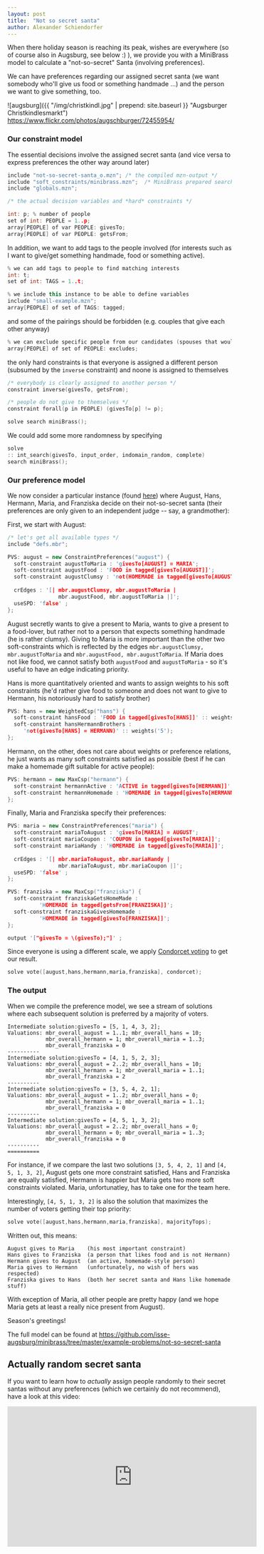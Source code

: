 ```yaml
---
layout: post
title:  "Not so secret santa"
author: Alexander Schiendorfer
---
```

When there holiday season is reaching its peak, wishes are everywhere (so of course also in Augsburg, see below :) ),
we provide you with a MiniBrass model to calculate a "not-so-secret" Santa (involving preferences). 

We can have preferences regarding our assigned secret santa (we want somebody who'll give us food or something handmade ...) and the person we want to give something, too.

![augsburg]({{ "/img/christkindl.jpg" | prepend: site.baseurl }} "Augsburger Christkindlesmarkt") 
<https://www.flickr.com/photos/augschburger/72455954/>

### Our constraint model 
The essential decisions involve the assigned secret santa (and vice versa to express preferences the other way around later)
```c++
include "not-so-secret-santa_o.mzn"; /* the compiled mzn-output */
include "soft_constraints/minibrass.mzn";  /* MiniBrass prepared searches */
include "globals.mzn";

/* the actual decision variables and *hard* constraints */

int: p; % number of people
set of int: PEOPLE = 1..p;
array[PEOPLE] of var PEOPLE: givesTo;
array[PEOPLE] of var PEOPLE: getsFrom;
```
In addition, we want to add tags to the people involved (for interests such as I want to give/get something handmade, food or something active).
```c++
% we can add tags to people to find matching interests 
int: t;
set of int: TAGS = 1..t;

% we include this instance to be able to define variables
include "small-example.mzn";
array[PEOPLE] of set of TAGS: tagged;
```
and some of the pairings should be forbidden (e.g. couples that give each other anyway)
```c++ 
% we can exclude specific people from our candidates (spouses that would get a gift anyway)
array[PEOPLE] of set of PEOPLE: excludes;
```
the only hard constraints is that everyone is assigned a different person (subsumed by the `inverse` constraint)
and noone is assigned to themselves
```c++ 
/* everybody is clearly assigned to another person */
constraint inverse(givesTo, getsFrom);

/* people do not give to themselves */
constraint forall(p in PEOPLE) (givesTo[p] != p);

solve search miniBrass();
```
We could add some more randomness by specifying
```c++ 
solve 
:: int_search(givesTo, input_order, indomain_random, complete)
search miniBrass();
```
### Our preference model 
We now consider a particular instance (found [here](https://github.com/isse-augsburg/minibrass/blob/master/example-problems/not-so-secret-santa/small-example.mzn)) 
where August, Hans, Hermann, Maria, and Franziska decide on their not-so-secret santa (their preferences are only
given to an independent judge -- say, a grandmother):

First, we start with August:
```c++
/* let's get all available types */
include "defs.mbr";

PVS: august = new ConstraintPreferences("august") {
  soft-constraint augustToMaria : 'givesTo[AUGUST] = MARIA';
  soft-constraint augustFood : 'FOOD in tagged[givesTo[AUGUST]]';
  soft-constraint augustClumsy : 'not(HOMEMADE in tagged[givesTo[AUGUST]])';
  
  crEdges : '[| mbr.augustClumsy, mbr.augustToMaria | 
                mbr.augustFood, mbr.augustToMaria |]';
  useSPD: 'false' ;
};
```
August secretly wants to give a present to Maria, wants to give a present to a food-lover, but rather not to a
person that expects something handmade (he is rather clumsy).
Giving to Maria is more important than the other two soft-constraints which is reflected
by the edges `mbr.augustClumsy, mbr.augustToMaria` and  `mbr.augustFood, mbr.augustToMaria`. If Maria does
not like food, we cannot satisfy both `augustFood` and `augustToMaria` - so it's useful 
to have an edge indicating priority.

Hans is more quantitatively oriented and wants to assign weights to his soft constraints 
(he'd rather give food to someone and does not want to give to Hermann, his notoriously hard to satisfy brother)

```c++
PVS: hans = new WeightedCsp("hans") {
  soft-constraint hansFood : 'FOOD in tagged[givesTo[HANS]]' :: weights('10');
  soft-constraint hansHermannBrothers : 
     'not(givesTo[HANS] = HERMANN)' :: weights('5');
};
```
Hermann, on the other, does not care about weights or preference relations, he just wants as many soft constraints
satisfied as possible (best if he can make a homemade gift suitable for active people):

```c++
PVS: hermann = new MaxCsp("hermann") {
  soft-constraint hermannActive : 'ACTIVE in tagged[givesTo[HERMANN]]';
  soft-constraint hermannHomemade : 'HOMEMADE in tagged[givesTo[HERMANN]]';
};
```

Finally, Maria and Franziska specify their preferences: 
```c++
PVS: maria = new ConstraintPreferences("maria") {
  soft-constraint mariaToAugust : 'givesTo[MARIA] = AUGUST';
  soft-constraint mariaCoupon : 'COUPON in tagged[givesTo[MARIA]]';
  soft-constraint mariaHandy : 'HOMEMADE in tagged[givesTo[MARIA]]';
  
  crEdges : '[| mbr.mariaToAugust, mbr.mariaHandy | 
                mbr.mariaToAugust, mbr.mariaCoupon |]';
  useSPD: 'false' ;
};

PVS: franziska = new MaxCsp("franziska") {
  soft-constraint franziskaGetsHomeMade : 
          'HOMEMADE in tagged[getsFrom[FRANZISKA]]';
  soft-constraint franziskaGivesHomemade : 
          'HOMEMADE in tagged[givesTo[FRANZISKA]]';
};

output '["givesTo = \(givesTo);"]' ;
```

Since everyone is using a different scale, we apply [Condorcet voting](https://en.wikipedia.org/wiki/Condorcet_method) to get our result.
```c++
solve vote([august,hans,hermann,maria,franziska], condorcet);
```

### The output
When we compile the preference model, we see a stream of solutions where each subsequent solution is preferred by a majority of voters.

```
Intermediate solution:givesTo = [5, 1, 4, 3, 2];
Valuations: mbr_overall_august = 1..1; mbr_overall_hans = 10; 
            mbr_overall_hermann = 1; mbr_overall_maria = 1..3; 
            mbr_overall_franziska = 0
----------
Intermediate solution:givesTo = [4, 1, 5, 2, 3];
Valuations: mbr_overall_august = 2..2; mbr_overall_hans = 10; 
            mbr_overall_hermann = 1; mbr_overall_maria = 1..1; 
            mbr_overall_franziska = 2
----------
Intermediate solution:givesTo = [3, 5, 4, 2, 1];
Valuations: mbr_overall_august = 1..2; mbr_overall_hans = 0; 
            mbr_overall_hermann = 1; mbr_overall_maria = 1..1; 
            mbr_overall_franziska = 0
----------
Intermediate solution:givesTo = [4, 5, 1, 3, 2];
Valuations: mbr_overall_august = 2..2; mbr_overall_hans = 0; 
            mbr_overall_hermann = 0; mbr_overall_maria = 1..3; 
            mbr_overall_franziska = 0
----------
==========
```
For instance, if we compare the last two solutions `[3, 5, 4, 2, 1]` and `[4, 5, 1, 3, 2]`, August gets one more constraint satisfied, Hans and Franziska are equally satisfied,
Hermann is happier but Maria gets two more soft constraints violated. Maria, unfortunatley, has to take one for the team here.

Interestingly, `[4, 5, 1, 3, 2]` is also the solution that maximizes the number of voters getting their top priority:

```c++
solve vote([august,hans,hermann,maria,franziska], majorityTops);
```

Written out, this means: 

```
August gives to Maria    (his most important constraint)
Hans gives to Franziska  (a person that likes food and is not Hermann)
Hermann gives to August  (an active, homemade-style person)
Maria gives to Hermann   (unfortunately, no wish of hers was respected)
Franziska gives to Hans  (both her secret santa and Hans like homemade stuff)
```

With exception of Maria, all other people are pretty happy (and we hope Maria gets at least a really nice present from August).

Season's greetings!

The full model can be found at <https://github.com/isse-augsburg/minibrass/tree/master/example-problems/not-so-secret-santa>

## Actually random secret santa

If you want to learn how to *actually* assign people randomly to their secret santas without any preferences (which we certainly do not recommend), have a look at this video:

<iframe width="560" height="315" src="https://www.youtube.com/embed/5kC5k5QBqcc" frameborder="0" gesture="media" allow="encrypted-media" allowfullscreen></iframe>
